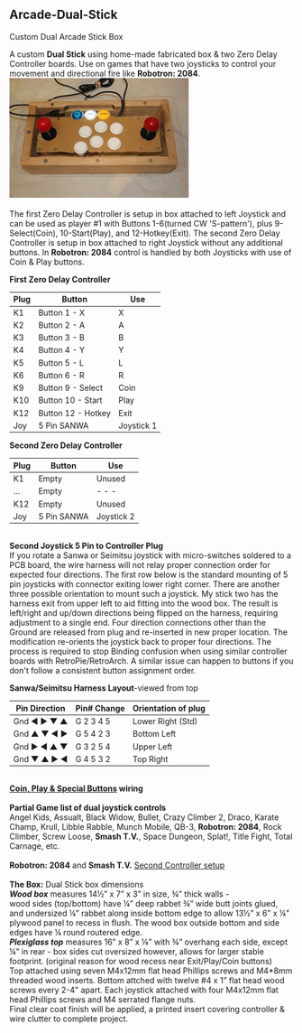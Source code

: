 ## **Arcade-Dual-Stick**
Custom Dual Arcade Stick Box

A custom **Dual Stick** using home-made fabricated box & two Zero Delay Controller boards. 
Use on games that have two joysticks to control your movement and directional fire like **Robotron: 2084**.<br/>
[![A](Pics/TNx2/Dual%20Stick.JPG)](Pics/Dual%20Stick.JPG)  
<br/> 
The first Zero Delay Controller is setup in box attached to left Joystick and can be used as player #1 with 
Buttons 1-6(turned CW 'S-pattern'), plus 9-Select(Coin), 10-Start(Play), and 12-Hotkey(Exit). 
The second Zero Delay Controller is setup in box attached to right Joystick without any additional buttons. 
In **Robotron: 2084** control is handled by both Joysticks with use of Coin & Play buttons.<br/>

**First Zero Delay Controller**<br/>

Plug |Button       |Use 
---- |------------ |----
K1   |Button 1 - X |X
K2   |Button 2 - A |A
K3   |Button 3 - B |B
K4   |Button 4 - Y |Y
K5   |Button 5 - L |L
K6   |Button 6 - R |R
K9   |Button 9 - Select |Coin
K10  |Button 10 - Start |Play
K12  |Button 12 - Hotkey |Exit
Joy  |5 Pin SANWA  |Joystick 1 <br/>

**Second Zero Delay Controller**<br/>

Plug |Button       |Use 
---- |------------ |----
K1   |Empty        |Unused
...  |Empty        |- - -
K12  |Empty        |Unused
Joy  |5 Pin SANWA  |Joystick 2 <br/>

<br/>**Second Joystick 5 Pin to Controller Plug** <br/>
 If you rotate a Sanwa or Seimitsu joystick with micro-switches soldered to a PCB board, the wire harness will not relay proper connection order for expected four directions. The first row below is the standard mounting of 5 pin joysticks with connector exiting lower right corner. There are another three possible orientation to mount such a joystick. My stick two has the harness exit from upper left to aid fitting into the wood box. The result is left/right and up/down directions being flipped on the harness, requiring adjustment to a single end. Four direction connections other than the Ground are released from plug and re-inserted in new proper location. The modification re-orients the joystick back to proper four directions. The process is required to stop Binding confusion when using similar controller boards with RetroPie/RetroArch. A similar issue can happen to buttons if you don't follow a consistent button assignment order. 

**Sanwa/Seimitsu Harness Layout**-viewed from top <br/>

Pin Direction|Pin# Change|Orientation of plug  
------------ |---------- |------------------- 
Gnd ◄ ► ▼ ▲  | G 2 3 4 5 | Lower Right (Std) 
Gnd ▲ ▼ ◄ ►  | G 5 4 2 3 | Bottom Left 
Gnd ► ◄ ▲ ▼  | G 3 2 5 4 | Upper Left 
Gnd ▼ ▲ ► ◄  | G 4 5 3 2 | Top Right <br/>

<br/>**[Coin, Play & Special Buttons](https://craigb-spinner.github.io/Arcade-Spinner/Coin-Play-Exit.html) wiring**<br/>
<br/>
**Partial Game list of dual joystick controls**  
Angel Kids, Assualt, Black Widow, Bullet, Crazy Climber 2, Draco, Karate Champ, Krull, Libble Rabble, Munch Mobile, QB-3, **Robotron: 2084**, Rock Climber, Screw Loose, **Smash T.V.**, Space Dungeon, Splat!, Title Fight, Total Carnage, etc. <br/>
<br/>
**Robotron: 2084** and **Smash T.V.** [Second Controller setup](2nd-Controller-setup.md)<br/>
<br/>
**The Box:** Dual Stick box dimensions  
***Wood box*** measures 14½” x 7” x 3” in size, ¾” thick walls -   
wood sides (top/bottom) have ¼” deep rabbet ¾” wide butt joints glued, and undersized ¼” rabbet along inside bottom edge to allow 13½” x 6” x ¼” plywood panel to recess in flush. The wood box outside bottom and side edges have ¼ round routered edge.  
***Plexiglass top*** measures 16” x 8” x ⅛” with ¾” overhang each side, except ¼” in rear - box sides cut oversized however, allows for larger stable footprint. (original reason for wood recess near Exit/Play/Coin buttons)  
Top attached using seven M4x12mm flat head Phillips screws and M4*8mm threaded wood inserts. Bottom attched with twelve #4 x 1” flat head wood screws every 2-4" apart. 
Each joystick attached with four M4x12mm flat head Phillips screws and M4 serrated flange nuts.  
Final clear coat finish will be applied, a printed insert covering controller & wire clutter to complete project.
